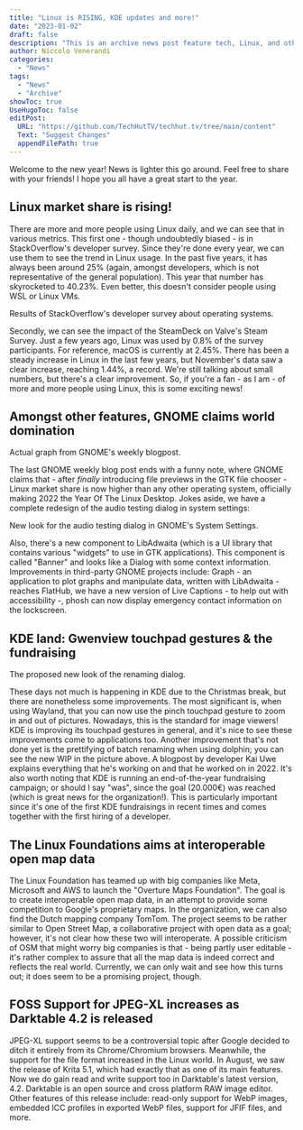 ```yaml
---
title: "Linux is RISING, KDE updates and more!"
date: "2023-01-02"
draft: false
description: "This is an archive news post feature tech, Linux, and other open-source news. This is an older article that was part of a migration. There will be missing images, broken links, and potentially other issues."
author: Niccolo Venerandi
categories:
  - "News"
tags:
  - "News"
  - "Archive"
showToc: true
UseHugoToc: false
editPost:
  URL: "https://github.com/TechHutTV/techhut.tv/tree/main/content"
  Text: "Suggest Changes"
  appendFilePath: true
---
```


Welcome to the new year! News is lighter this go around. Feel free to share with your friends! I hope you all have a great start to the year.

## Linux market share is rising!

There are more and more people using Linux daily, and we can see that in various metrics. This first one - though undoubtedly biased - is in StackOverflow's developer survey. Since they're done every year, we can use them to see the trend in Linux usage. In the past five years, it has always been around 25% (again, amongst developers, which is not representative of the general population). This year that number has skyrocketed to 40.23%. Even better, this doesn't consider people using WSL or Linux VMs.

Results of StackOverflow's developer survey about operating systems.

Secondly, we can see the impact of the SteamDeck on Valve's Steam Survey. Just a few years ago, Linux was used by 0.8% of the survey participants. For reference, macOS is currently at 2.45%. There has been a steady increase in Linux in the last few years, but November's data saw a clear increase, reaching 1.44%, a record. We're still talking about small numbers, but there's a clear improvement.
So, if you're a fan - as I am - of more and more people using Linux, this is some exciting news!

## Amongst other features, GNOME claims world domination

Actual graph from GNOME's weekly blogpost.

The last GNOME weekly blog post ends with a funny note, where GNOME claims that - after _finally_ introducing file previews in the GTK file chooser - Linux market share is now higher than any other operating system, officially making 2022 the Year Of The Linux Desktop.
Jokes aside, we have a complete redesign of the audio testing dialog in system settings:

New look for the audio testing dialog in GNOME's System Settings.

Also, there's a new component to LibAdwaita (which is a UI library that contains various "widgets" to use in GTK applications). This component is called "Banner" and looks like a Dialog with some context information.
Improvements in third-party GNOME projects include: Graph - an application to plot graphs and manipulate data, written with LibAdwaita - reaches FlatHub, we have a new version of Live Captions - to help out with accessibility -, phosh can now display emergency contact information on the lockscreen.

## KDE land: Gwenview touchpad gestures & the fundraising

The proposed new look of the renaming dialog.

These days not much is happening in KDE due to the Christmas break, but there are nonetheless some improvements. The most significant is, when using Wayland, that you can now use the pinch touchpad gesture to zoom in and out of pictures. Nowadays, this is the standard for image viewers! KDE is improving its touchpad gestures in general, and it's nice to see these improvements come to applications too.
Another improvement that's not done yet is the prettifying of batch renaming when using dolphin; you can see the new WIP in the picture above. A blogpost by developer Kai Uwe explains everything that he's working on and that he worked on in 2022.
It's also worth noting that KDE is running an end-of-the-year fundraising campaign; or should I say "was", since the goal (20.000€) was reached (which is great news for the organization!). This is particularly important since it's one of the first KDE fundraisings in recent times and comes together with the first hiring of a developer.

## The Linux Foundations aims at interoperable open map data

The Linux Foundation has teamed up with big companies like Meta, Microsoft and AWS to launch the "Overture Maps Foundation". The goal is to create interoperable open map data, in an attempt to provide some competition to Google's proprietary maps. In the organization, we can also find the Dutch mapping company TomTom.
The project seems to be rather similar to Open Street Map, a collaborative project with open data as a goal; however, it's not clear how these two will interoperate. A possible criticism of OSM that might worry big companies is that - being partly user editable - it's rather complex to assure that all the map data is indeed correct and reflects the real world.
Currently, we can only wait and see how this turns out; it does seem to be a promising project, though.

## FOSS Support for JPEG-XL increases as Darktable 4.2 is released

JPEG-XL support seems to be a controversial topic after Google decided to ditch it entirely from its Chrome/Chromium browsers. Meanwhile, the support for the file format increased in the Linux world. In August, we saw the release of Krita 5.1, which had exactly that as one of its main features. Now we do gain read and write support too in Darktable's latest version, 4.2.
Darktable is an open source and cross platform RAW image editor. Other features of this release include: read-only support for WebP images, embedded ICC profiles in exported WebP files, support for JFIF files, and more.
